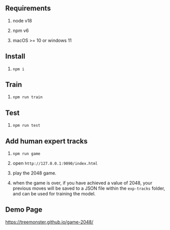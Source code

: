 ## Requirements

1. node v18

2. npm v6

3. macOS >= 10 or windows 11


## Install

1. `npm i`

## Train

1. `npm run train`

## Test

1. `npm run test`

## Add human expert tracks

1. `npm run game`

2. open `http://127.0.0.1:9090/index.html`

3. play the 2048 game.

4. when the game is over, if you have achieved a value of 2048, your previous moves 
will be saved to a JSON file within the `exp-tracks` folder, and can be used for training the model.

## Demo Page

https://treemonster.github.io/game-2048/